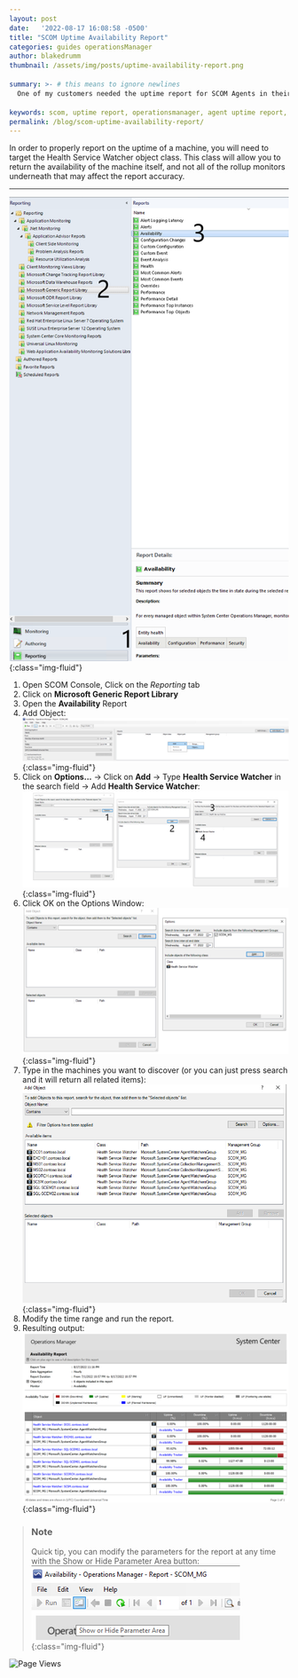 ```yaml
---
layout: post
date:   '2022-08-17 16:08:58 -0500'
title: "SCOM Uptime Availability Report"
categories: guides operationsManager
author: blakedrumm
thumbnail: /assets/img/posts/uptime-availability-report.png

summary: >- # this means to ignore newlines
  One of my customers needed the uptime report for SCOM Agents in their environment. I couldn't find any good guides so I wrote this one.

keywords: scom, uptime report, operationsmanager, agent uptime report, report uptime, scom agent uptime 
permalink: /blog/scom-uptime-availability-report/
---
```

In order to properly report on the uptime of a machine, you will need to target the Health Service Watcher object class. This class will allow you to return the availability of the machine itself, and not all of the rollup monitors underneath that may affect the report accuracy.

---

![Open Availability Report](/assets/img/posts/open-availability-report.png){:class="img-fluid"}

1. Open SCOM Console, Click on the *Reporting* tab
2. Click on **Microsoft Generic Report Library**
3. Open the **Availability** Report
4. Add Object: \
![Add object to report](/assets/img/posts/add-object-report.png){:class="img-fluid"}
5. Click on **Options...** -> Click on **Add** -> Type **Health Service Watcher** in the search field -> Add **Health Service Watcher**: \
![Add Health Service Watcher Object Class](/assets/img/posts/add-object-hsw-class.png){:class="img-fluid"}
6. Click OK on the Options Window: \
![Options - Health Service Watcher](/assets/img/posts/health-service-watcher-options.png){:class="img-fluid"}
7. Type in the machines you want to discover (or you can just press search and it will return all related items): \
![Select Health Service Watcher Computer Objects](/assets/img/posts/select-hsw-agentwatcher-objects.png){:class="img-fluid"}
8. Modify the time range and run the report.
9. Resulting output: \
![Availability Report Results](/assets/img/posts/availability-report-output.png){:class="img-fluid"}

> ### Note
> Quick tip, you can modify the parameters for the report at any time with the Show or Hide Parameter Area button: \
> ![Show and Hide Parameter in Reports](/assets/img/posts/show-hide-parameter-area-reporting.png){:class="img-fluid"}

![Page Views](https://counter.blakedrumm.com/count/tag.svg?url=blakedrumm.com/blog/scom-uptime-availability-report/)

<!--
## Welcome to GitHub Pages

You can use the [editor on GitHub](https://github.com/blakedrumm/SCOM-Scripts-and-SQL/edit/master/docs/index.md) to maintain and preview the content for your website in Markdown files.

Whenever you commit to this repository, GitHub Pages will run [Jekyll](https://jekyllrb.com/) to rebuild the pages in your site, from the content in your Markdown files.

### Markdown

Markdown is a lightweight and easy-to-use syntax for styling your writing. It includes conventions for

```markdown
Syntax highlighted code block

# Header 1
## Header 2
### Header 3

- Bulleted
- List

1. Numbered
2. List

**Bold** and _Italic_ and `Code` text

[Link](url) and ![Image](src)
```

For more details see [GitHub Flavored Markdown](https://guides.github.com/features/mastering-markdown/).

### Jekyll Themes

Your Pages site will use the layout and styles from the Jekyll theme you have selected in your [repository settings](https://github.com/blakedrumm/SCOM-Scripts-and-SQL/settings/pages). The name of this theme is saved in the Jekyll `_config.yml` configuration file.

### Support or Contact

Having trouble with Pages? Check out our [documentation](https://docs.github.com/categories/github-pages-basics/) or [contact support](https://support.github.com/contact) and we’ll help you sort it out.
-->

